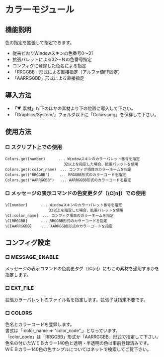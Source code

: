 # カラーモジュール

## 機能説明
色の指定を拡張して指定できます。
- 従来どおりWindowスキンの色番号0～31
- 拡張パレットによる32～Ｎの色番号指定
- コンフィグに登録した色名による指定
- 「RRGGBB」形式による直接指定（アルファ値FF固定）
- 「AARRGGBB」形式による直接指定

## 導入方法
- 「▼ 素材」以下のほかの素材より下の位置に導入して下さい。
- 「Graphics/System/」フォルダ以下に「Colors.png」を保存して下さい。

## 使用方法
### □ スクリプト上での使用
~~~
Colors.get(number)　　　 ... Windowスキンのカラーパレット番号を指定
　　　　　　　　　　　　  　　 32以上を指定した場合、拡張パレットを使用
Colors.get(:color_name)　... コンフィグ項目のカラーネームを指定
Colors.get("RRGGBB")　　 ... RRGGBB形式のカラーコードを指定
Colors.get("AARRGGBB")　 ... AARRGGBB形式のカラーコードを指定
~~~

### □ メッセージの表示コマンドの色変更タグ（\C[n]）での使用
~~~
\C[number]　　　 ... Windowスキンのカラーパレット番号を指定
　　　　　　　　　　   32以上を指定した場合、拡張パレットを使用
\C[:color_name]　... コンフィグ項目のカラーネームを指定
\C[RRGGBB]　　　 ... RRGGBB形式のカラーコードを指定
\C[AARRGGBB]　　 ... AARRGGBB形式のカラーコードを指定
~~~

## コンフィグ設定
### □ MESSAGE_ENABLE
メッセージの表示コマンドの色変更タグ（\C[n]）にもこの素材を適用するかを指定します。

### □ EXT_FILE
拡張カラーパレットのファイル名を指定します。拡張子は指定不要です。

### □ COLORS
色名とカラーコードを登録します。  
書式は「:color_name => "color_code",」となっています。  
「color_code」は「RRGGBB」形式か「AARRGGBB」形式で指定して下さい。  
色名の付いたＷＥＢカラー140色と透明・半透明の色は事前登録済みです。  
ＷＥＢカラー140色の色サンプルについてはネットで検索してご覧下さい。
